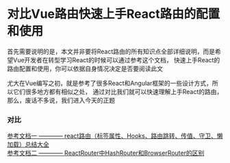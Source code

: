 # 对比Vue路由快速上手React路由的配置和使用

首先需要说明的是，本文并非要将React路由的所有知识点全部详细说明，而是希望Vue开发者在转型学习React的时候可以通过参考这个文档，
快速上手React的路由配置和使用，你可以依据自身情况决定是否要阅读此文  

尤大在Vue编写之初，就是参考了很多React和Angular框架的一些设计方式，所以它们很多地方都有相似之处，
通过对比我们就可以快速理解上手React的路由，那么，废话不多说，我们进入今天的正题  


### 对比

[参考文档一 ———— react路由（标签属性、Hooks、路由跳转、传值、守卫、懒加载）总结大全](https://www.cnblogs.com/-roc/p/14522546.html)  
[参考文档二 ———— ReactRouter中HashRouter和BrowserRouter的区别](https://www.cnblogs.com/flamestudio/p/11965991.html)  
